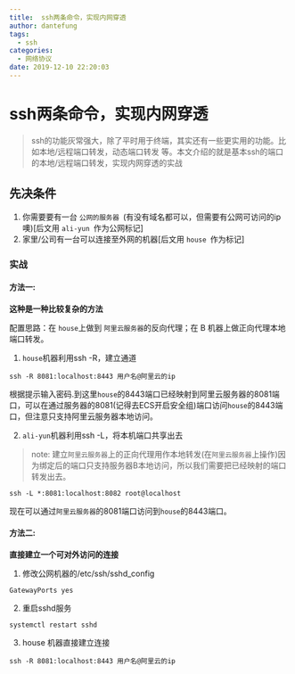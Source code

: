 ```yaml
---
title:  ssh两条命令，实现内网穿透
author: dantefung
tags:
  - ssh
categories:
  - 网络协议
date: 2019-12-10 22:20:03
---
```


# ssh两条命令，实现内网穿透

> ssh的功能灰常强大，除了平时用于终端，其实还有一些更实用的功能。比如本地/远程端口转发，动态端口转发  等。本文介绍的就是基本ssh的端口的本地/远程端口转发，实现内网穿透的实战 

## 先决条件

1. 你需要要有一台 `公网的服务器 `(有没有域名都可以，但需要有公网可访问的ip噢)[后文用 `ali‐yun `作为公网标记]  
2. 家里/公司有一台可以连接至外网的机器[后文用 `house `作为标记]

### 实战

#### 方法一:

**这种是一种比较复杂的方法**

配置思路：在 `house`上做到 `阿里云服务器`的反向代理；在 B 机器上做正向代理本地端口转发。

1. `house`机器利用ssh -R，建立通道 

```
ssh -R 8081:localhost:8443 用户名@阿里云的ip
```
根据提示输入密码.到这里`house`的8443端口已经映射到阿里云服务器的8081端口，可以在通过服务器的8081(记得去ECS开启安全组)端口访问`house`的8443端口，但注意只支持阿里云服务器本地访问。

2. `ali-yun`机器利用ssh -L，将本机端口共享出去
> note: 建立`阿里云服务器`上的正向代理用作本地转发(在`阿里云服务器`上操作)因为绑定后的端口只支持服务器B本地访问，所以我们需要把已经映射的端口转发出去。
```
ssh -L *:8081:localhost:8082 root@localhost
```
现在可以通过`阿里云服务器`的8081端口访问到`house`的8443端口。

#### 方法二:

**直接建立一个可对外访问的连接**

1. 修改公网机器的/etc/ssh/sshd_config 

```
GatewayPorts yes  
```

2. 重启sshd服务  

```
systemctl restart sshd 
```

3. house 机器直接建立连接  

```
ssh -R 8081:localhost:8443 用户名@阿里云的ip
```